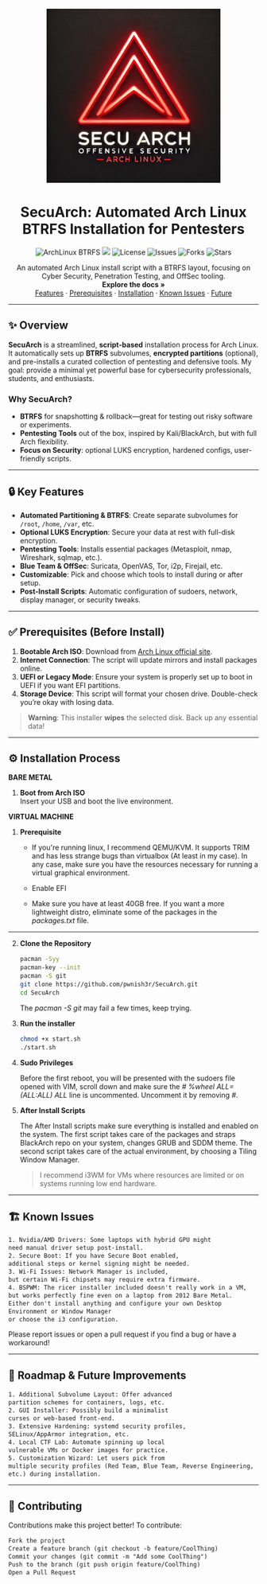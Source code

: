 <p align="center">
  <img src="media/SecuArchLogo.png" alt="Project Logo" width="350">
</p>

<!-- PROJECT TITLE & BADGES -->
<h1 align="center">SecuArch: Automated Arch Linux BTRFS Installation for Pentesters</h1>
<p align="center">
  <img src="https://img.shields.io/badge/ArchLinux-BTRFS-informational?style=flat&logo=arch-linux&color=1793D1" alt="ArchLinux BTRFS"/>
  <img src="https://img.shields.io/badge/Focus-OffSec/CyberSec-success?style=flat"/>
  <img src="https://img.shields.io/github/license/pwnish3r/SecuArch?style=flat" alt="License"/>
  <img src="https://img.shields.io/github/issues/pwnish3r/SecuArch?style=flat" alt="Issues"/>
  <img src="https://img.shields.io/github/forks/pwnish3r/SecuArch?style=flat" alt="Forks"/>
  <img src="https://img.shields.io/github/stars/pwnish3r/SecuArch?style=flat" alt="Stars"/>
</p>

<p align="center">
  An automated Arch Linux install script with a BTRFS layout, focusing on Cyber Security, Penetration Testing, and OffSec tooling.
  <br/>
  <strong>Explore the docs »</strong>
  <br/>
  <a href="#-features">Features</a>
  ·
  <a href="#-prerequisites-before-install">Prerequisites</a>
  ·
  <a href="#-installation-process">Installation</a>
  ·
  <a href="#-known-issues">Known Issues</a>
  ·
  <a href="#-roadmap--future-improvements">Future</a>
</p>

---

## ✨ Overview

**SecuArch** is a streamlined, **script-based** installation process for Arch Linux. It automatically sets up **BTRFS** subvolumes, **encrypted partitions** (optional), and pre-installs a curated collection of pentesting and defensive tools. My goal: provide a minimal yet powerful base for cybersecurity professionals, students, and enthusiasts.

### Why SecuArch?
- **BTRFS** for snapshotting & rollback—great for testing out risky software or experiments.
- **Pentesting Tools** out of the box, inspired by Kali/BlackArch, but with full Arch flexibility.
- **Focus on Security**: optional LUKS encryption, hardened configs, user-friendly scripts.

---

## 🔒 Key Features

- **Automated Partitioning & BTRFS**: Create separate subvolumes for `/root`, `/home`, `/var`, etc.
- **Optional LUKS Encryption**: Secure your data at rest with full-disk encryption.
- **Pentesting Tools**: Installs essential packages (Metasploit, nmap, Wireshark, sqlmap, etc.).
- **Blue Team & OffSec**: Suricata, OpenVAS, Tor, i2p, Firejail, etc.
- **Customizable**: Pick and choose which tools to install during or after setup.
- **Post-Install Scripts**: Automatic configuration of sudoers, network, display manager, or security tweaks.

---

## ✅ Prerequisites (Before Install)

1. **Bootable Arch ISO**: Download from [Arch Linux official site](https://archlinux.org/download/).
2. **Internet Connection**: The script will update mirrors and install packages online.
3. **UEFI or Legacy Mode**: Ensure your system is properly set up to boot in UEFI if you want EFI partitions.
4. **Storage Device**: This script will format your chosen drive. Double-check you’re okay with losing data.

> **Warning**: This installer **wipes** the selected disk. Back up any essential data!

---

## ⚙️ Installation Process
**BARE METAL**
1. **Boot from Arch ISO**  
   Insert your USB and boot the live environment.

**VIRTUAL MACHINE**
1. **Prerequisite**

   - If you're running linux, I recommend QEMU/KVM. It supports TRIM and has less strange bugs than virtualbox (At least in my case). In any case, make sure you have the resources necessary for running a virtual graphical environment.

   - Enable EFI

   - Make sure you have at least 40GB free. If you want a more lightweight distro, eliminate some of the packages in the _packages.txt_ file.

---

2. **Clone the Repository**  
   ```bash
   pacman -Syy
   pacman-key --init
   pacman -S git
   git clone https://github.com/pwnish3r/SecuArch.git
   cd SecuArch
   ```
   The _pacman -S git_ may fail a few times, keep trying.
   
3. **Run the installer**
   ```bash
   chmod +x start.sh
   ./start.sh
   ```
4. **Sudo Privileges**
   
   Before the first reboot, you will be presented with the sudoers file opened with VIM, scroll down and make sure the _# %wheel ALL=(ALL:ALL) ALL_ line is uncommented. Uncomment it by removing _#_.

5. **After Install Scripts**

   The After Install scripts make sure everything is installed and enabled on the system. The first script takes care of the packages and straps BlackArch repo on your system, changes GRUB and SDDM theme. The second script takes care of the actual environment, by choosing a Tiling Window Manager.
   > I recommend i3WM for VMs where resources are limited or on systems running low end hardware.

---

## 🏗️ Known Issues

    1. Nvidia/AMD Drivers: Some laptops with hybrid GPU might 
    need manual driver setup post-install.
    2. Secure Boot: If you have Secure Boot enabled, 
    additional steps or kernel signing might be needed.
    3. Wi-Fi Issues: Network Manager is included, 
    but certain Wi-Fi chipsets may require extra firmware.
    4. BSPWM: The ricer installer included doesn't really work in a VM, 
    but works perfectly fine even on a laptop from 2012 Bare Metal. 
    Either don't install anything and configure your own Desktop Environment or Window Manager 
    or choose the i3 configuration.

Please report issues or open a pull request if you find a bug or have a workaround!

---

## 🚀 Roadmap & Future Improvements

    1. Additional Subvolume Layout: Offer advanced 
    partition schemes for containers, logs, etc.
    2. GUI Installer: Possibly build a minimalist 
    curses or web-based front-end.
    3. Extensive Hardening: systemd security profiles, 
    SELinux/AppArmor integration, etc.
    4. Local CTF Lab: Automate spinning up local 
    vulnerable VMs or Docker images for practice.
    5. Customization Wizard: Let users pick from 
    multiple security profiles (Red Team, Blue Team, Reverse Engineering, etc.) during installation.

---

## 🤝 Contributing

Contributions make this project better! To contribute:

    Fork the project
    Create a feature branch (git checkout -b feature/CoolThing)
    Commit your changes (git commit -m "Add some CoolThing")
    Push to the branch (git push origin feature/CoolThing)
    Open a Pull Request
    

